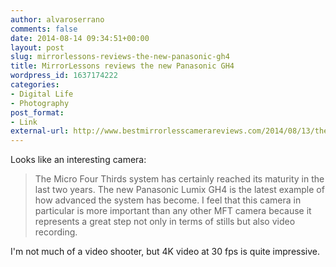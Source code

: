 ```yaml
---
author: alvaroserrano
comments: false
date: 2014-08-14 09:34:51+00:00
layout: post
slug: mirrorlessons-reviews-the-new-panasonic-gh4
title: MirrorLessons reviews the new Panasonic GH4
wordpress_id: 1637174222
categories:
- Digital Life
- Photography
post_format:
- Link
external-url: http://www.bestmirrorlesscamerareviews.com/2014/08/13/the-complete-panasonic-gh4-review-chapter-one-still-photography/
---
```


Looks like an interesting camera:

<blockquote>The Micro Four Thirds system has certainly reached its maturity in the last two years. The new Panasonic Lumix GH4 is the latest example of how advanced the system has become. I feel that this camera in particular is more important than any other MFT camera because it represents a great step not only in terms of stills but also video recording.</blockquote>

I'm not much of a video shooter, but 4K video at 30 fps is quite impressive.